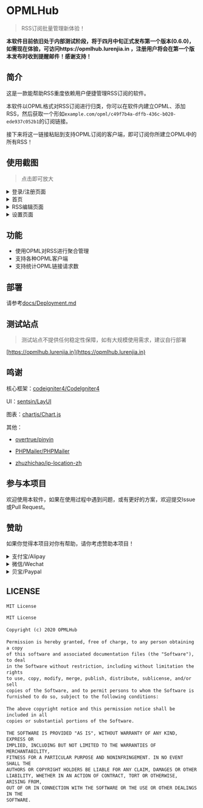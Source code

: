 # OPMLHub

> RSS订阅批量管理新体验！

**本软件目前依旧处于内部测试阶段，将于四月中旬正式发布第一个版本(0.6.0)，如需现在体验，可访问https://opmlhub.lurenjia.in ，注册用户将会在第一个版本发布时收到提醒邮件！感谢支持！**

## 简介

这是一款能帮助RSS重度依赖用户便捷管理RSS订阅的软件。

本软件以OPML格式对RSS订阅进行归类，你可以在软件内建立OPML、添加RSS，然后获取一个形如`example.com/opml/c49f7b4a-dffb-436c-b020-ede937c052b1`的订阅链接。

接下来将这一链接粘贴到支持OPML订阅的客户端，即可订阅你所建立OPML中的所有RSS！

## 使用截图

> 点击即可放大

<details>
  <summary>登录/注册页面</summary>
  <img src="https://raw.githubusercontent.com/LuRenJiasWorld/OPMLHub/master/images/snapshot_login.png" width="800" />
</details>

<details>
  <summary>首页</summary>
  <img src="https://raw.githubusercontent.com/LuRenJiasWorld/OPMLHub/master/images/snapshot_homepage.png" width="800" />
</details>

<details>
  <summary>RSS编辑页面</summary>
    <img src="https://raw.githubusercontent.com/LuRenJiasWorld/OPMLHub/master/images/snapshot_rss_edit.png" width="800" />
</details>

<details>
  <summary>设置页面</summary>
      <img src="https://raw.githubusercontent.com/LuRenJiasWorld/OPMLHub/master/images/snapshot_settings.png" width="800" />
</details>

## 功能

- 使用OPML对RSS进行聚合管理
- 支持各种OPML客户端
- 支持统计OPML链接请求数

## 部署

请参考[docs/Deployment.md](https://github.com/LuRenJiasWorld/OPMLHub/blob/master/docs/Deployment.md)

## 测试站点

> 测试站点不提供任何稳定性保障，如有大规模使用需求，建议自行部署

[https://opmlhub.lurenjia.in](https://opmlhub.lurenjia.in)

## 鸣谢

核心框架：[codeigniter4/CodeIgniter4](https://github.com/codeigniter4/CodeIgniter4)

UI：[sentsin/LayUI](https://github.com/sentsin/layui)

图表：[chartjs/Chart.js](https://github.com/chartjs/Chart.js)

其他：

- [overtrue/pinyin](https://github.com/overtrue/pinyin)

- [PHPMailer/PHPMailer](https://github.com/PHPMailer/PHPMailer)

- [zhuzhichao/ip-location-zh](https://github.com/zhuzhichao/ip-location-zh)

## 参与本项目

欢迎使用本软件，如果在使用过程中遇到问题，或有更好的方案，欢迎提交Issue或Pull Request。

## 赞助

如果你觉得本项目对你有帮助，请你考虑赞助本项目！

<details>
  <summary>支付宝/Alipay</summary>
      <img src="https://raw.githubusercontent.com/LuRenJiasWorld/OPMLHub/master/images/donate_alipay.png" width="200" />
</details>

<details>
  <summary>微信/Wechat</summary>
      <img src="https://raw.githubusercontent.com/LuRenJiasWorld/OPMLHub/master/images/donate_wechat.png" width="200" />
</details>

<details>
  <summary>贝宝/Paypal</summary>
  <a href="https://www.paypal.me/lurenjia" target="_blank">https://www.paypal.me/lurenjia</a>
</details>

## LICENSE

`MIT License`

```
MIT License

Copyright (c) 2020 OPMLHub

Permission is hereby granted, free of charge, to any person obtaining a copy
of this software and associated documentation files (the "Software"), to deal
in the Software without restriction, including without limitation the rights
to use, copy, modify, merge, publish, distribute, sublicense, and/or sell
copies of the Software, and to permit persons to whom the Software is
furnished to do so, subject to the following conditions:

The above copyright notice and this permission notice shall be included in all
copies or substantial portions of the Software.

THE SOFTWARE IS PROVIDED "AS IS", WITHOUT WARRANTY OF ANY KIND, EXPRESS OR
IMPLIED, INCLUDING BUT NOT LIMITED TO THE WARRANTIES OF MERCHANTABILITY,
FITNESS FOR A PARTICULAR PURPOSE AND NONINFRINGEMENT. IN NO EVENT SHALL THE
AUTHORS OR COPYRIGHT HOLDERS BE LIABLE FOR ANY CLAIM, DAMAGES OR OTHER
LIABILITY, WHETHER IN AN ACTION OF CONTRACT, TORT OR OTHERWISE, ARISING FROM,
OUT OF OR IN CONNECTION WITH THE SOFTWARE OR THE USE OR OTHER DEALINGS IN THE
SOFTWARE.
```


